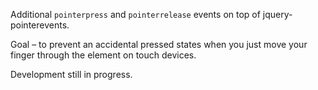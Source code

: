 Additional `pointerpress` and `pointerrelease` events on top of jquery-pointerevents.

Goal – to prevent an accidental pressed states when you just move your finger through the element on touch devices.

Development still in progress.

